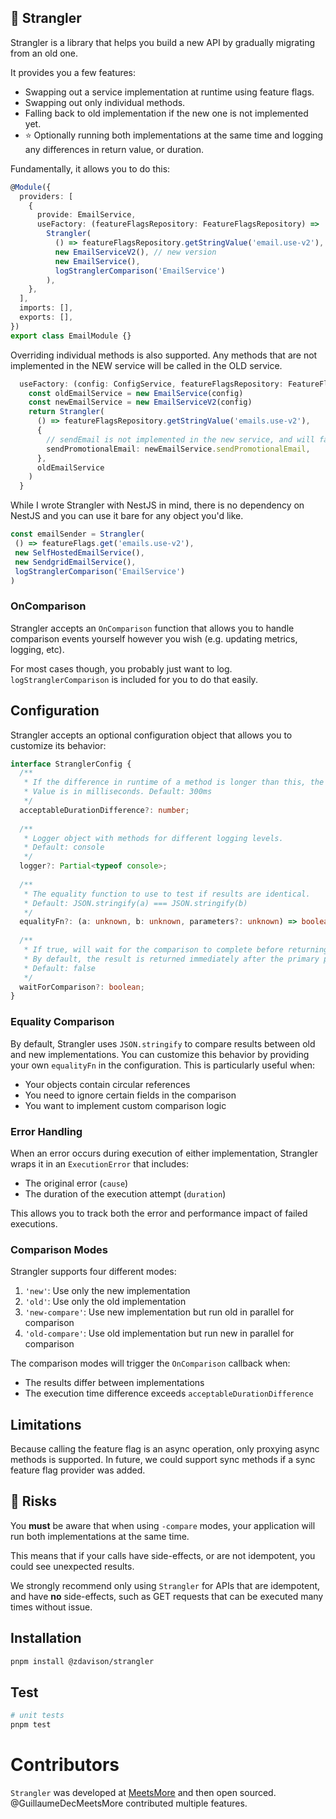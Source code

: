 ## 🎋 Strangler

Strangler is a library that helps you build a new API by gradually migrating from an old one.

It provides you a few features:

- Swapping out a service implementation at runtime using feature flags.
- Swapping out only individual methods.
- Falling back to old implementation if the new one is not implemented yet.
- ⭐ Optionally running both implementations at the same time and logging any differences in return value, or duration.

Fundamentally, it allows you to do this:

```ts
@Module({
  providers: [
    {
      provide: EmailService,
      useFactory: (featureFlagsRepository: FeatureFlagsRepository) =>
        Strangler(
          () => featureFlagsRepository.getStringValue('email.use-v2'),
          new EmailServiceV2(), // new version
          new EmailService(),
          logStranglerComparison('EmailService')
        ),
    },
  ],
  imports: [],
  exports: [],
})
export class EmailModule {}
```

Overriding individual methods is also supported.
Any methods that are not implemented in the NEW service will be called in the OLD service.

```ts
  useFactory: (config: ConfigService, featureFlagsRepository: FeatureFlagsRepository) => {
    const oldEmailService = new EmailService(config)
    const newEmailService = new EmailServiceV2(config)
    return Strangler(
      () => featureFlagsRepository.getStringValue('emails.use-v2'),
      {
        // sendEmail is not implemented in the new service, and will fall back to the old implementation.
        sendPromotionalEmail: newEmailService.sendPromotionalEmail,
      }, 
      oldEmailService
    )
  } 
```

While I wrote Strangler with NestJS in mind, there is no dependency on NestJS and you can use it bare for any object you'd like.

```ts
const emailSender = Strangler(
 () => featureFlags.get('emails.use-v2'),
 new SelfHostedEmailService(),
 new SendgridEmailService(),
 logStranglerComparison('EmailService')
)
```

### OnComparison

Strangler accepts an `OnComparison` function that allows you to handle comparison events yourself however you wish (e.g. updating metrics, logging, etc).

For most cases though, you probably just want to log. `logStranglerComparison` is included for you to do that easily.

## Configuration

Strangler accepts an optional configuration object that allows you to customize its behavior:

```ts
interface StranglerConfig {
  /**
   * If the difference in runtime of a method is longer than this, the comparison callback will be called.
   * Value is in milliseconds. Default: 300ms
   */
  acceptableDurationDifference?: number;
  
  /**
   * Logger object with methods for different logging levels.
   * Default: console
   */
  logger?: Partial<typeof console>;
  
  /**
   * The equality function to use to test if results are identical.
   * Default: JSON.stringify(a) === JSON.stringify(b)
   */
  equalityFn?: (a: unknown, b: unknown, parameters?: unknown) => boolean;
  
  /**
   * If true, will wait for the comparison to complete before returning the result.
   * By default, the result is returned immediately after the primary promise completes.
   * Default: false
   */
  waitForComparison?: boolean;
}
```

### Equality Comparison

By default, Strangler uses `JSON.stringify` to compare results between old and new implementations. You can customize this behavior by providing your own `equalityFn` in the configuration. This is particularly useful when:

- Your objects contain circular references
- You need to ignore certain fields in the comparison
- You want to implement custom comparison logic

### Error Handling

When an error occurs during execution of either implementation, Strangler wraps it in an `ExecutionError` that includes:
- The original error (`cause`)
- The duration of the execution attempt (`duration`)

This allows you to track both the error and performance impact of failed executions.

### Comparison Modes

Strangler supports four different modes:

1. `'new'`: Use only the new implementation
2. `'old'`: Use only the old implementation
3. `'new-compare'`: Use new implementation but run old in parallel for comparison
4. `'old-compare'`: Use old implementation but run new in parallel for comparison

The comparison modes will trigger the `OnComparison` callback when:
- The results differ between implementations
- The execution time difference exceeds `acceptableDurationDifference`

## Limitations

Because calling the feature flag is an async operation, only proxying async methods is supported.
In future, we could support sync methods if a sync feature flag provider was added.

## 🚨 Risks

You **must** be aware that when using `-compare` modes, your application will run both implementations at the same time.

This means that if your calls have side-effects, or are not idempotent, you could see unexpected results.

We strongly recommend only using `Strangler` for APIs that are idempotent, and have **no** side-effects, such as GET requests that can be executed many times without issue.

## Installation

```bash
pnpm install @zdavison/strangler
```

## Test

```bash
# unit tests
pnpm test
```

# Contributors

`Strangler` was developed at [MeetsMore](http://meetsmore.com/) and then open sourced.
@GuillaumeDecMeetsMore contributed multiple features.
